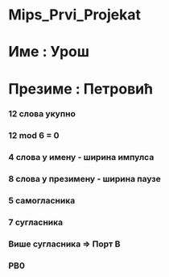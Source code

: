 # Mips_Prvi_Projekat

# Име : Урош

# Презиме : Петровић

### 12 слова укупно

### 12 mod 6 = 0

### 4 слова у имену - ширина импулса

### 8 слова у презимену - ширина паузе
 
### 5 самогласника 

### 7 сугласника 

### Више сугласника => Порт В

### PB0





 
